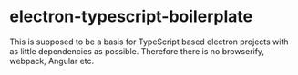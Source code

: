 # electron-typescript-boilerplate

This is supposed to be a basis for TypeScript based electron projects with as little dependencies as possible.
Therefore there is no browserify, webpack, Angular etc.
